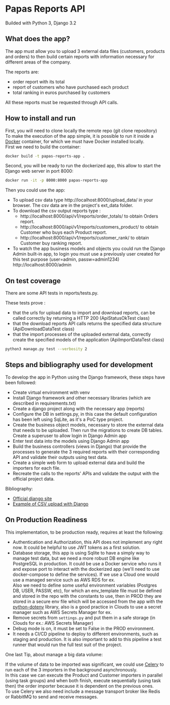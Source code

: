 # Papas Reports API

Builded with Python 3, Django 3.2

## What does the app?

The app must allow you to upload 3 external data files (customers, products and orders) to then build certain reports with information necessary for different areas of the company.

The reports are:
- order report with its total
- report of customers who have purchased each product
- total ranking in euros purchased by customers

All these reports must be requested through API calls.

## How to install and run
First, you will need to clone locally the remote repo (git clone repository)  
To make the execution of the app simple, it is possible to run it inside a [Docker](https://docs.docker.com/engine/install/) container, for which we must have Docker installed locally.  
First we need to build the container:
```bash
docker build -t papas-reports-app .
```
Second, you will be ready to run the dockerized app, this allow to start the Django web server in port 8000:
```bash
docker run -it -p 8000:8000 papas-reports-app
```
Then you could use the app:
- To upload csv data type http://localhost:8000/upload_data/ in your browser. The csv data are in the project's ext_data folder.
- To download the csv output reports type :
    * http://localhost:8000/api/v1/reports/order_totals/ to obtain Orders report.
    * http://localhost:8000/api/v1/reports/customers_product/ to obtain Customer who buys each Product report.
    * http://localhost:8000/api/v1/reports/customer_rank/ to obtain Customer buy ranking report.
- To watch the app business models and objects you could run the Django Admin built-in app, to login you must use a previously user created for this test purpose (user=admin, passw=admin1234)  
http://localhost:8000/admin

## On test coverage
There are some API tests in reports/tests.py.

These tests prove :
- that the urls for upload data to import and download reports, can be called correctly by returning a HTTP 200 (ApiStatusOkTest class)
- that the download reports API calls returns the specified data structure (ApiDownloadDataTest class)
- that the import processes of the uploaded external data, correctly create the specified models of the application (ApiImportDataTest class)

```bash
python3 manage.py test --verbosity 2
```

## Steps and bibliography used for development

To develop the app in Python using the Django framework, these steps have been followed:
- Create virtual environment with venv
- Install Django framework and other necessary libraries (which are described in requirements.txt)
- Create a django project along with the necessary app (reports)
- Configure the DB in settings.py, in this case the default configuration has been left using SqLite, as it's a PoC type project.
- Create the business object models, necessary to store the external data that needs to be uploaded. Then run the migrations to create DB tables. Create a superuser to allow login in Django Admin app
- Enter test data into the models using Django Admin app
- Build the business controllers (views in Django) that provide the processes to generate the 3 required reports with their corresponding API and validate their outputs using test data.
- Create a simple web form to upload external data and build the importers for each file.
- Recreate the calls to the reports' APIs and validate the output with the official project data.

Bibliography:
- [Official django site](https://www.djangoproject.com/)
- [Example of CSV upload with Django](https://djangosource.com/django-csv-upload)

## On Production Readiness

This implementation, to be production ready, requires at least the following:

* Authentication and Authorization, this API does not implement any right now. It could be helpful to use JWT tokens as a first solution.
* Database storage, this app is using Sqlite to have a simply way to manage test data, but we need a more robust DB engine like PostgreSQL in production. It could be use a Docker service who runs it and expose port to interact with the dockerized app (we'll need to use docker-compose to define the services). If we use a Cloud one would use a managed service such as AWS RDS for ex.  
Also we need to define some useful environment variables (Postgres DB, USER, PASSW, etc), for which an env_template file must be defined and stored in the repo with the constants to use, then in PROD they are stored in a secure env file which will be accessed from the app with the [python-dotenv](https://pypi.org/project/python-dotenv/) library, also is a good practice in Clouds to use a secret manager such as AWS Secrets Manager for ex.
* Remove secrets from `settings.py` and put them in a safe storage (in Clouds for ex.: AWS Secrets Manager)
* Debug mode is on, it must be set to False in the PROD environment.
* It needs a CI/CD pipeline to deploy to different environments, such as staging and production. It is also important to add to this pipeline a test runner that would run the full test suit of the project.

One last Tip, about manage a big data volume:  

If the volume of data to be imported was significant, we could use [Celery](https://docs.celeryq.dev/en/stable/getting-started/introduction.html) to run each of the 3 importers in the background asynchronously.  
In this case we can execute the Product and Customer importers in parallel (using task groups) and when both finish, execute sequentially (using task then) the order importer because it is dependent on the previous ones.  
To use Celery we also need include a message transport broker like Redis or RabbitMQ to send and receive messages.


